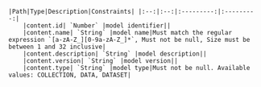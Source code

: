     |Path|Type|Description|Constraints| |:--:|:--:|:---------:|:---------:|
        |content.id| `Number` |model identifier||
        |content.name| `String` |model name|Must match the regular expression `[a-zA-Z_][0-9a-zA-Z_]*`, Must not be null, Size must be between 1 and 32 inclusive|
        |content.description| `String` |model description||
        |content.version| `String` |model version||
        |content.type| `String` |model type|Must not be null. Available values: COLLECTION, DATA, DATASET|
    
